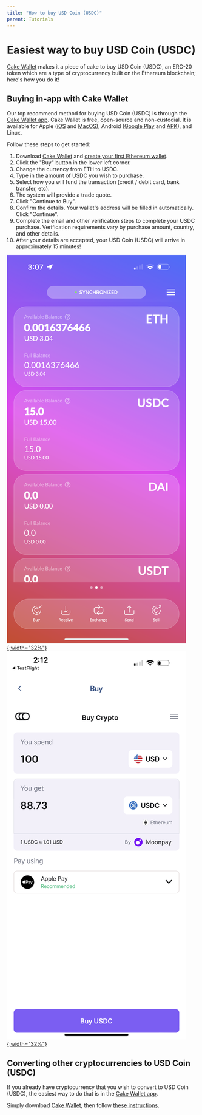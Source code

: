 ```yaml
---
title: "How to buy USD Coin (USDC)"
parent: Tutorials
---
```


# Easiest way to buy USD Coin (USDC)

[Cake Wallet](https://cakewallet.com) makes it a piece of cake to buy USD Coin (USDC), an ERC-20 token which are a type of cryptocurrency built on the Ethereum blockchain; here's how you do it!

## Buying in-app with Cake Wallet

Our top recommend method for buying USD Coin (USDC) is through the [Cake Wallet app](https://cakewallet.com). Cake Wallet is free, open-source and non-custodial. It is available for Apple ([iOS](https://apps.apple.com/us/app/cake-wallet-for-xmr-monero/id1334702542) and [MacOS](https://apps.apple.com/us/app/cake-wallet-for-xmr-monero/id1334702542)), Android ([Google Play](https://play.google.com/store/apps/details?id=com.cakewallet.cake_wallet&referrer=utm_source%3Dguides.cakewallet.com%26utm_medium%3Dwebsite) and [APK](https://github.com/cake-tech/cake_wallet/releases)), and Linux.

Follow these steps to get started:

1. Download [Cake Wallet](https://cakewallet.com) and [create your first Ethereum wallet](https://guides.cakewallet.com/docs/basic-features/create-first-wallet/).
2. Click the "Buy" button in the lower left corner.
3. Change the currency from ETH to USDC.
4. Type in the amount of USDC you wish to purchase.
5. Select how you will fund the transaction (credit / debit card, bank transfer, etc).
6. The system will provide a trade quote.
7. Click "Continue to Buy".
8. Confirm the details. Your wallet's address will be filled in automatically. Click "Continue".
9. Complete the email and other verification steps to complete your USDC purchase. Verification requirements vary by purchase amount, country, and other details.
10. After your details are accepted, your USD Coin (USDC) will arrive in approximately 15 minutes!

[![Cake Wallet ETH home screen](/images/ETH_MainScreen.PNG){:width="32%"}](/images/ETH_MainScreen.PNG)
[![Buy USDC screen](/images/USDC_BuyScreen.PNG){:width="32%"}](/images/USDC_BuyScreen.PNG)

## Converting other cryptocurrencies to USD Coin (USDC)

If you already have cryptocurrency that you wish to convert to USD Coin (USDC), the easiest way to do that is in the [Cake Wallet app](https://cakewallet.com).

Simply download [Cake Wallet](https://cakewallet.com), then follow [these instructions](https://guides.cakewallet.com/docs/basic-features/exchange/).
